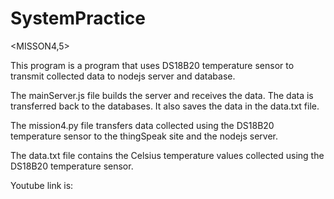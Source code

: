 # SystemPractice


<MISSON4,5>


This program is a program that uses DS18B20 temperature sensor to transmit collected data to nodejs server and database.


The mainServer.js file builds the server and receives the data. The data is transferred back to the databases. It also saves the data in the data.txt file.


The mission4.py file transfers data collected using the DS18B20 temperature sensor to the thingSpeak site and the nodejs server.


The data.txt file contains the Celsius temperature values collected using the DS18B20 temperature sensor.


Youtube link is:
